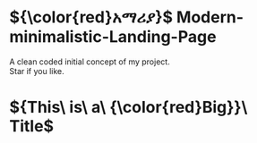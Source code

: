 # <b> ${\color{red}አማሪያ}$</b> Modern-minimalistic-Landing-Page
A clean coded initial concept of my project. <br/>
Star if you like.
# ${This\ is\ a\ {\color{red}Big}}\ Title$
